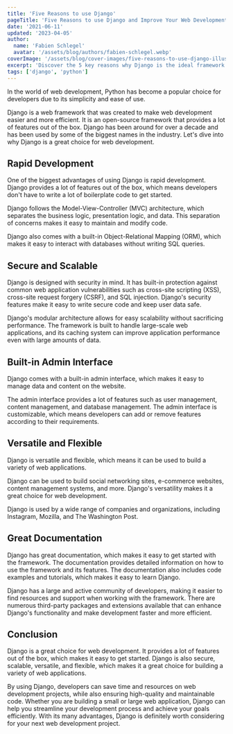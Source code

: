 ```yaml
---
title: 'Five Reasons to use Django'
pageTitle: 'Five Reasons to use Django and Improve Your Web Development Projects'
date: '2021-06-11'
updated: '2023-04-05'
author:
  name: 'Fabien Schlegel'
  avatar: '/assets/blog/authors/fabien-schlegel.webp'
coverImage: '/assets/blog/cover-images/five-reasons-to-use-django-illustration.webp'
excerpt: 'Discover the 5 key reasons why Django is the ideal framework for your web development projects. From its robust architecture to its comprehensive ecosystem of libraries and tools, learn how Django can help you build powerful and scalable web applications.'
tags: ['django', 'python']
---
```


In the world of web development, Python has become a popular choice for developers due to its simplicity and ease of use.

Django is a web framework that was created to make web development easier and more efficient. It is an open-source framework that provides a lot of features out of the box. Django has been around for over a decade and has been used by some of the biggest names in the industry. Let's dive into why Django is a great choice for web development.

## Rapid Development

One of the biggest advantages of using Django is rapid development. Django provides a lot of features out of the box, which means developers don't have to write a lot of boilerplate code to get started.

Django follows the Model-View-Controller (MVC) architecture, which separates the business logic, presentation logic, and data. This separation of concerns makes it easy to maintain and modify code.

Django also comes with a built-in Object-Relational Mapping (ORM), which makes it easy to interact with databases without writing SQL queries.

## Secure and Scalable

Django is designed with security in mind. It has built-in protection against common web application vulnerabilities such as cross-site scripting (XSS), cross-site request forgery (CSRF), and SQL injection. Django's security features make it easy to write secure code and keep user data safe.

Django's modular architecture allows for easy scalability without sacrificing performance. The framework is built to handle large-scale web applications, and its caching system can improve application performance even with large amounts of data.

## Built-in Admin Interface

Django comes with a built-in admin interface, which makes it easy to manage data and content on the website.

The admin interface provides a lot of features such as user management, content management, and database management. The admin interface is customizable, which means developers can add or remove features according to their requirements.

## Versatile and Flexible

Django is versatile and flexible, which means it can be used to build a variety of web applications.

Django can be used to build social networking sites, e-commerce websites, content management systems, and more. Django's versatility makes it a great choice for web development.

Django is used by a wide range of companies and organizations, including Instagram, Mozilla, and The Washington Post.

## Great Documentation

Django has great documentation, which makes it easy to get started with the framework. The documentation provides detailed information on how to use the framework and its features. The documentation also includes code examples and tutorials, which makes it easy to learn Django.

Django has a large and active community of developers, making it easier to find resources and support when working with the framework. There are numerous third-party packages and extensions available that can enhance Django's functionality and make development faster and more efficient.

## Conclusion

Django is a great choice for web development. It provides a lot of features out of the box, which makes it easy to get started. Django is also secure, scalable, versatile, and flexible, which makes it a great choice for building a variety of web applications.

By using Django, developers can save time and resources on web development projects, while also ensuring high-quality and maintainable code. Whether you are building a small or large web application, Django can help you streamline your development process and achieve your goals efficiently. With its many advantages, Django is definitely worth considering for your next web development project.
